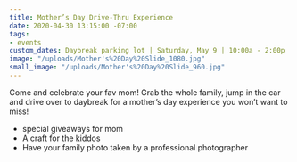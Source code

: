 ```yaml
---
title: Mother’s Day Drive-Thru Experience
date: 2020-04-30 13:15:00 -07:00
tags:
- events
custom_dates: Daybreak parking lot | Saturday, May 9 | 10:00a - 2:00p
image: "/uploads/Mother's%20Day%20Slide_1080.jpg"
small_image: "/uploads/Mother's%20Day%20Slide_960.jpg"
---
```


Come and celebrate your fav mom! Grab the whole family, jump in the car and drive over to daybreak for a mother’s day experience you won’t want to miss!

* special giveaways for mom
* A craft for the kiddos
* Have your family photo taken by a professional photographer
